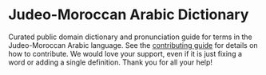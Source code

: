 
# Judeo-Moroccan Arabic Dictionary

Curated public domain dictionary and pronunciation guide for terms in the Judeo-Moroccan Arabic language. See the [contributing guide](https://github.com/drumworkteam/term/blob/make/.github/contributing.md) for details on how to contribute. We would love your support, even if it is just fixing a word or adding a single definition. Thank you for all your help!